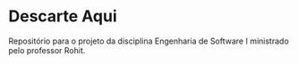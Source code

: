 # Descarte Aqui
Repositório para o projeto da disciplina Engenharia de Software I ministrado pelo professor Rohit. 
